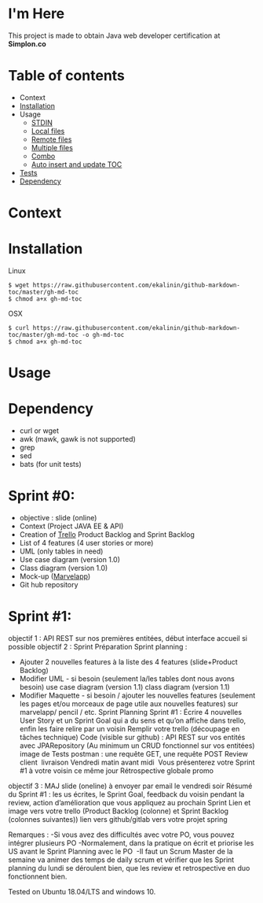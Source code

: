 # I'm Here

This project is made to obtain Java web developer certification at **Simplon.co** 

# Table of contents 

- Context 
- [Installation](https://github.com/ekalinin/github-markdown-toc#installation)
- Usage
  - [STDIN](https://github.com/ekalinin/github-markdown-toc#stdin)
  - [Local files](https://github.com/ekalinin/github-markdown-toc#local-files)
  - [Remote files](https://github.com/ekalinin/github-markdown-toc#remote-files)
  - [Multiple files](https://github.com/ekalinin/github-markdown-toc#multiple-files)
  - [Combo](https://github.com/ekalinin/github-markdown-toc#combo)
  - [Auto insert and update TOC](https://github.com/ekalinin/github-markdown-toc#auto-insert-and-update-toc)
- [Tests](https://github.com/ekalinin/github-markdown-toc#tests)
- [Dependency](https://github.com/ekalinin/github-markdown-toc#dependency)



# Context 



# Installation

Linux

```
$ wget https://raw.githubusercontent.com/ekalinin/github-markdown-toc/master/gh-md-toc
$ chmod a+x gh-md-toc
```

OSX

```
$ curl https://raw.githubusercontent.com/ekalinin/github-markdown-toc/master/gh-md-toc -o gh-md-toc
$ chmod a+x gh-md-toc
```

# Usage



# Dependency

- curl or wget
- awk (mawk, gawk is not supported)
- grep
- sed
- bats (for unit tests)



# Sprint #0:

- objective : slide (online)
- Context (Project JAVA EE & API)
- Creation of [Trello](https://trello.com/b/pvBTs62Y/im-here) Product Backlog and Sprint Backlog
- List of 4 features (4 user stories or more)
- UML (only tables in need)
- Use case diagram (version 1.0)
- Class diagram (version 1.0)
- Mock-up ([Marvelapp](https://marvelapp.com/a78671e/screen/50298563))
- Git hub repository

# Sprint #1:

objectif 1 : API REST sur nos premières entitées, début interface accueil si possible
objectif 2 : Sprint
Préparation Sprint planning :
- Ajouter 2 nouvelles features à la liste des 4 features (slide+Product Backlog)
- Modifier UML - si besoin (seulement la/les tables dont nous avons besoin)
  use case diagram (version 1.1)
  class diagram (version 1.1)
- Modifier Maquette - si besoin / ajouter les nouvelles features (seulement les pages et/ou morceaux de page utile aux nouvelles features)
  sur marvelapp/ pencil / etc.
  Sprint Planning Sprint #1 : Écrire 4 nouvelles User Story et un Sprint Goal qui a du sens et qu’on affiche dans trello, enfin les faire relire par un voisin
  Remplir votre trello (découpage en tâches technique)
  Code (visible sur github) : API REST sur vos entités avec JPARepository
  (Au minimum un CRUD fonctionnel sur vos entitées)
  image de Tests postman : une requête GET, une requête POST
  Review client
  ​      livraison Vendredi matin avant midi
  ​      Vous présenterez votre Sprint #1 à votre voisin ce même jour
  Rétrospective globale promo

objectif 3 : MAJ slide (oneline) à envoyer par email le vendredi soir
Résumé du Sprint #1 : les us écrites, le Sprint Goal, feedback du voisin pendant la review, action d’amélioration que vous appliquez au prochain Sprint
Lien et image vers votre trello (Product Backlog (colonne) et Sprint Backlog (colonnes suivantes))
lien vers github/gitlab vers votre projet spring

Remarques :
-Si vous avez des difficultés avec votre PO, vous pouvez intégrer plusieurs PO
-Normalement, dans la pratique on écrit et priorise les US avant le Sprint Planning avec le PO
​    -Il faut un Scrum Master de la semaine va animer des temps de daily scrum et vérifier que les Sprint planning du lundi se déroulent bien, que les review et retrospective en duo fonctionnent bien.



Tested on Ubuntu 18.04/LTS and windows 10.